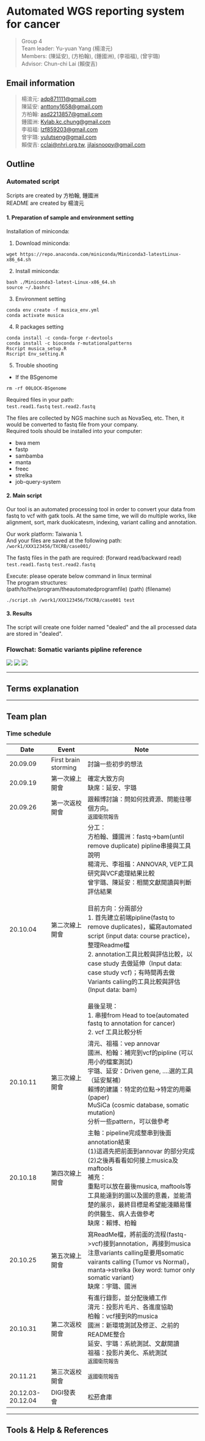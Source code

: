 # Automated WGS reporting system for cancer
> Group 4  
> Team leader: Yu-yuan Yang (楊淯元)  
> Members: (陳延安), (方柏翰), (鍾國洲), (李祖福), (曾宇璐)  
> Advisor: Chun-chi Lai (賴俊吉)  
## Email information
> 楊淯元: adp871111@gmail.com  
> 陳延安: anttony1658@gmail.com  
> 方柏翰: asd2213857@gmail.com  
> 鍾國洲: Kylab.kc.chung@gmail.com  
> 李祖福: lzf859203@gmail.com  
> 曾宇璐: yulutseng@gmail.com  
> 賴俊吉: cclai@nhri.org.tw, jjlaisnoopy@gmail.com  
## Outline
### Automated script 
Scripts are created by 方柏翰, 鍾國洲  
README are created by 楊淯元  
#### 1. Preparation of sample and environment setting  
Installation of miniconda:  
1. Download miniconda:   
```
wget https://repo.anaconda.com/miniconda/Miniconda3-latestLinux-x86_64.sh
```  
2. Install miniconda:  
```
bash ./Miniconda3-latest-Linux-x86_64.sh
source ~/.bashrc
```  
3. Environment setting  
```
conda env create -f musica_env.yml
conda activate musica
``` 
4. R packages setting  
```
conda install -c conda-forge r-devtools
conda install -c bioconda r-mutationalpatterns
Rscript musica_setup.R
Rscript Env_setting.R 
```
5. Trouble shooting  
* If the BSgenome
```
rm -rf 00LOCK-BSgenome
```

Required files in your path:  
`test.read1.fastq` `test.read2.fastq`  
  
The files are collected by NGS machine such as NovaSeq, etc. Then, it would be converted to fastq file from your company.  
Required tools should be installed into your computer:  
* bwa mem  
* fastp  
* sambamba
* manta
* freec
* strelka
* job-query-system


#### 2. Main script  
Our tool is an automated processing tool in order to convert your data from fastq to vcf with gatk tools. At the same time, we will do multiple works, like alignment, sort, mark duokicatesm, indexing, variant calling and annotation.  

Our work platform: Taiwania 1.  
And your files are saved at the following path:  
`/work1/XXX123456/TXCRB/case001/`  

The fastq files in the path are required: (forward read/backward read)  
`test.read1.fastq` `test.read2.fastq`  

Execute: please operate below command in linux terminal  
The program structures:  
(path/to/the/program/theautomatedprogramfile) (path) (filename)  
```
./script.sh /work1/XXX123456/TXCRB/case001 test
```


#### 3. Results  
The script will create one folder named "dealed" and the all processed data are stored in "dealed".  




### Flowchat: Somatic variants pipline reference
![](https://i.imgur.com/IRWvbBq.png)
![](https://i.imgur.com/FhiXADT.png)
![](https://i.imgur.com/WRSy053.png)

---

## Terms explanation

---
## Team plan
### Time schedule

| Date              | Event                | Note                                                                                                                                                                                                                                                                                                                                                                                                                                                                                                                                                                                                             |
| ----------------- | -------------------- | ---------------------------------------------------------------------------------------------------------------------------------------------------------------------------------------------------------------------------------------------------------------------------------------------------------------------------------------------------------------------------------------------------------------------------------------------------------------------------------------------------------------------------------------------------------------------------------------------------------------- |
| 20.09.09          | First brain storming | 討論一些初步的想法                                                                                                                                                                                                                                                                                                                                                                                                                                                                                                                                                                                               |
| 20.09.19          | 第一次線上開會       | 確定大致方向<br>缺席：延安、宇璐                                                                                                                                                                                                                                                                                                                                                                                                                                                                                                                                                                                 |
| 20.09.26          | 第一次返校開會       | 跟賴博討論：問如何找資源、問能往哪個方向。<br>`返國衛院報告`                                                                                                                                                                                                                                                                                                                                                                                                                                                                                                                                                      |
| 20.10.04          | 第二次線上開會       | 分工：<br>方柏翰、鍾國洲：fastq->bam(until remove duplicate) pipline串接與工具說明<br>楊淯元、李祖福：ANNOVAR, VEP工具研究與VCF處理結果比較<br>曾宇璐、陳延安：相關文獻閱讀與判斷評估結果<br><br>目前方向：分兩部分<br>1. 首先建立前端pipline(fastq to remove duplicates)，編寫automated script (input data: course practice)，整理Readme檔<br>2. annotation工具比較與評估比較，以case study 去做延伸（Input data: case study vcf)；有時間再去做Variants caliing的工具比較與評估 (Input data: bam)<br><br>最後呈現：<br>1. 串接from Head to toe(automated fastq to annotation for cancer)<br>2. vcf 工具比較分析 |
| 20.10.11          | 第三次線上開會       | 淯元、祖福：vep annovar<br>國洲、柏翰：補完到vcf的pipline (可以用小的檔案測試)<br>宇璐、延安：Driven gene, ....選的工具（延安幫補）<br>賴博的建議：特定的位點->特定的用藥(paper)<br>MuSiCa (cosmic database, somatic mutation)<br>分析一些pattern，可以做參考                                                                                                                                                                                                                                                                                                                                                    |
| 20.10.18          | 第四次線上開會       | 主軸：pipeline完成整串到後面annotation結束<br>(1)這週先把前面到annovar 的部分完成<br>(2)之後再看看如何接上musica及maftools <br>補充：<br>重點可以放在最後musica, maftools等工具能達到的圖以及圖的意義，並能清楚的展示，最終目標是希望能淺顯易懂的供醫生、病人去做參考<br>缺席：賴博、柏翰                                                                                                                                                                                                                                                                                                                        |
| 20.10.25          | 第五次線上開會       | 寫ReadMe檔，將前面的流程(fastq->vcf)接到annotation，再接到musica<br>注意variants calling是要用somatic vairants calling (Tumor vs Normal)，manta->strelka (key word: tumor only somatic variant)<br>缺席：宇璐、國洲                                                                                                                                                                                                                                                                                                                                                                                                                                                                                                                                                                                                                 |
| 20.10.31          | 第二次返校開會       | 有進行錄影，並分配後續工作<br>淯元：投影片毛片、各進度協助<br>柏翰：vcf接到R的musica<br>國洲：新環境測試及修正、之前的README整合<br>延安、宇璐：系統測試、文獻閱讀<br>祖福：投影片美化、系統測試<br>`返國衛院報告`                                                                                                                                                                                                                                                                                                                                                                                                                                                                                                                                                                                                    |
| 20.11.21          | 第三次返校開會       | `返國衛院報告`                                                                                                                                                                                                                                                                                                                                                                                                                                                                                                                                                                                                     |
| 20.12.03-20.12.04 | DIGI發表會           | 松菸倉庫                                                                                                                                                                                                                                                                                                                                                                                                                                                                                                                                                                                                         |

---
## Tools & Help & References
